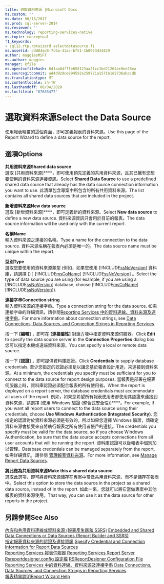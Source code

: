 ```yaml
---
title: 選取資料來源 |Microsoft Docs
ms.custom: ''
ms.date: 06/13/2017
ms.prod: sql-server-2014
ms.reviewer: ''
ms.technology: reporting-services-native
ms.topic: conceptual
f1_keywords:
- sql12.rtp.rptwizard.selectdatasource.f1
ms.assetid: cdd84ad8-7c6a-41ac-bf51-1b0973434829
author: maggiesMSFT
ms.author: maggies
manager: kfile
ms.openlocfilehash: 641aa04f7fe658123aa21cc1bd21264ec0ee28ea
ms.sourcegitcommit: ad4d92dce894592a259721a1571b1d8736abacdb
ms.translationtype: MT
ms.contentlocale: zh-TW
ms.lasthandoff: 08/04/2020
ms.locfileid: "87688477"
---
```

# <a name="select-the-data-source"></a><span data-ttu-id="c469b-102">選取資料來源</span><span class="sxs-lookup"><span data-stu-id="c469b-102">Select the Data Source</span></span>
  <span data-ttu-id="c469b-103">使用報表精靈的這個頁面，即可定義報表的資料來源。</span><span class="sxs-lookup"><span data-stu-id="c469b-103">Use this page of the Report Wizard to define a data source for the report.</span></span>  
  
## <a name="options"></a><span data-ttu-id="c469b-104">選項</span><span class="sxs-lookup"><span data-stu-id="c469b-104">Options</span></span>  
 <span data-ttu-id="c469b-105">**共用資料來源**</span><span class="sxs-lookup"><span data-stu-id="c469b-105">**Shared data source**</span></span>  
 <span data-ttu-id="c469b-106">選取 [共用資料來源]\*\*\*\*，即可使用預先定義的共用資料來源，且其已擁有您想要使用的資料來源連接資訊。</span><span class="sxs-lookup"><span data-stu-id="c469b-106">Select **Shared Data Source** to use a predefined shared data source that already has the data source connection information you want to use.</span></span> <span data-ttu-id="c469b-107">此清單包含專案中所包含的所有共用資料來源。</span><span class="sxs-lookup"><span data-stu-id="c469b-107">The list contains all shared data sources that are included in the project.</span></span>  
  
 <span data-ttu-id="c469b-108">**新增資料來源**</span><span class="sxs-lookup"><span data-stu-id="c469b-108">**New data source**</span></span>  
 <span data-ttu-id="c469b-109">選取 [新增資料來源]\*\*\*\*，即可定義新的資料來源。</span><span class="sxs-lookup"><span data-stu-id="c469b-109">Select **New data source** to define a new data source.</span></span> <span data-ttu-id="c469b-110">資料來源資訊只會用於目前的報表。</span><span class="sxs-lookup"><span data-stu-id="c469b-110">The data source information will be used only with the current report.</span></span>  
  
 <span data-ttu-id="c469b-111">**名稱**</span><span class="sxs-lookup"><span data-stu-id="c469b-111">**Name**</span></span>  
 <span data-ttu-id="c469b-112">輸入資料來源之連接的名稱。</span><span class="sxs-lookup"><span data-stu-id="c469b-112">Type a name for the connection to the data source.</span></span> <span data-ttu-id="c469b-113">資料來源名稱在報表內必須是唯一的。</span><span class="sxs-lookup"><span data-stu-id="c469b-113">The data source name must be unique within the report.</span></span>  
  
 <span data-ttu-id="c469b-114">**型別**</span><span class="sxs-lookup"><span data-stu-id="c469b-114">**Type**</span></span>  
 <span data-ttu-id="c469b-115">選取您要使用的資料來源類型 (例如，如果您使用 [!INCLUDE[ssNoVersion](../includes/ssnoversion-md.md)] 資料庫，請選擇 [) ] [!INCLUDE[msCoName](../includes/msconame-md.md)] [!INCLUDE[ssNoVersion](../includes/ssnoversion-md.md)] 。</span><span class="sxs-lookup"><span data-stu-id="c469b-115">Select the type of data source you are using (for example, if you are using a [!INCLUDE[ssNoVersion](../includes/ssnoversion-md.md)] database, choose [!INCLUDE[msCoName](../includes/msconame-md.md)] [!INCLUDE[ssNoVersion](../includes/ssnoversion-md.md)]).</span></span>  
  
 <span data-ttu-id="c469b-116">**連接字串**</span><span class="sxs-lookup"><span data-stu-id="c469b-116">**Connection string**</span></span>  
 <span data-ttu-id="c469b-117">輸入資料來源的連接字串。</span><span class="sxs-lookup"><span data-stu-id="c469b-117">Type a connection string for the data source.</span></span> <span data-ttu-id="c469b-118">如需連接字串的詳細資訊，請參閱[Reporting Services 中的資料連線、資料來源及連接字串](../../2014/reporting-services/data-connections-data-sources-and-connection-strings-in-reporting-services.md)。</span><span class="sxs-lookup"><span data-stu-id="c469b-118">For more information about connection strings, see [Data Connections, Data Sources, and Connection Strings in Reporting Services](../../2014/reporting-services/data-connections-data-sources-and-connection-strings-in-reporting-services.md).</span></span>  
  
 <span data-ttu-id="c469b-119">按一下 **[編輯]** ，即可在 **[連接屬性]** 對話方塊中指定資料來源伺服器。</span><span class="sxs-lookup"><span data-stu-id="c469b-119">Click **Edit** to specify the data source server in the **Connection Properties** dialog box.</span></span> <span data-ttu-id="c469b-120">您可以指定本機或遠端資料來源。</span><span class="sxs-lookup"><span data-stu-id="c469b-120">You can specify a local or remote data source.</span></span>  
  
 <span data-ttu-id="c469b-121">按一下 **[認證]** ，即可提供資料庫認證。</span><span class="sxs-lookup"><span data-stu-id="c469b-121">Click **Credentials** to supply database credentials.</span></span> <span data-ttu-id="c469b-122">至少您指定的認證必須足以讓您基於報表設計用途，來連接到資料來源。</span><span class="sxs-lookup"><span data-stu-id="c469b-122">At a minimum, the credentials you specify must be sufficient for you to connect to the data source for report design purposes.</span></span> <span data-ttu-id="c469b-123">當報表是部署在報表伺服器上時，資料庫認證必須配合報表的所有使用者。</span><span class="sxs-lookup"><span data-stu-id="c469b-123">When the report is deployed on a report server, the database credentials must accommodate all users of the report.</span></span> <span data-ttu-id="c469b-124">例如，如果您希望所有報表使用者都使用其認證來連接到資料來源，請選擇 [使用 Windows 驗證 (整合式安全性)]\*\*\*\*。</span><span class="sxs-lookup"><span data-stu-id="c469b-124">For example, if you want all report users to connect to the data source using their credentials, choose **Use Windows Authentication (Integrated Security)**.</span></span> <span data-ttu-id="c469b-125">您指定的認證對於資料來源必須是有效的，所以如果您選擇 Windows 驗證，請確定資料來源會接受來自將執行報表之所有使用者帳戶的連接。</span><span class="sxs-lookup"><span data-stu-id="c469b-125">The credentials you specify must be valid for the data source, so if you choose Windows Authentication, be sure that the data source accepts connections from all user accounts that will be running the report.</span></span> <span data-ttu-id="c469b-126">資料庫認證可以從報表中個別加以管理。</span><span class="sxs-lookup"><span data-stu-id="c469b-126">Database credentials can be managed separately from the report.</span></span> <span data-ttu-id="c469b-127">如需詳細資訊，請參閱 [管理報表資料來源](report-data/manage-report-data-sources.md)。</span><span class="sxs-lookup"><span data-stu-id="c469b-127">For more information, see [Manage Report Data Sources](report-data/manage-report-data-sources.md).</span></span>  
  
 <span data-ttu-id="c469b-128">**將此做為共用資料來源**</span><span class="sxs-lookup"><span data-stu-id="c469b-128">**Make this a shared data source**</span></span>  
 <span data-ttu-id="c469b-129">選取此選項，即可將資料來源儲存在專案中當做共用資料來源，而不是儲存在報表中。</span><span class="sxs-lookup"><span data-stu-id="c469b-129">Select this option to store the data source in the project as a shared data source, instead of in the report.</span></span> <span data-ttu-id="c469b-130">如此一來，您就可以將它當做專案中其他報表的資料來源使用。</span><span class="sxs-lookup"><span data-stu-id="c469b-130">That way, you can use it as the data source for other reports in the project.</span></span>  
  
## <a name="see-also"></a><span data-ttu-id="c469b-131">另請參閱</span><span class="sxs-lookup"><span data-stu-id="c469b-131">See Also</span></span>  
 <span data-ttu-id="c469b-132">[內嵌和共用資料連線或資料來源 &#40;報表產生器和 SSRS&#41;](../../2014/reporting-services/embedded-and-shared-data-connections-or-data-sources-report-builder-and-ssrs.md) </span><span class="sxs-lookup"><span data-stu-id="c469b-132">[Embedded and Shared Data Connections or Data Sources &#40;Report Builder and SSRS&#41;](../../2014/reporting-services/embedded-and-shared-data-connections-or-data-sources-report-builder-and-ssrs.md) </span></span>  
 <span data-ttu-id="c469b-133">[指定報表資料來源的認證及連接資訊](report-data/specify-credential-and-connection-information-for-report-data-sources.md) </span><span class="sxs-lookup"><span data-stu-id="c469b-133">[Specify Credential and Connection Information for Report Data Sources](report-data/specify-credential-and-connection-information-for-report-data-sources.md) </span></span>  
 <span data-ttu-id="c469b-134">[Reporting Services 報表伺服器](../../2014/reporting-services/reporting-services-report-server.md) </span><span class="sxs-lookup"><span data-stu-id="c469b-134">[Reporting Services Report Server](../../2014/reporting-services/reporting-services-report-server.md) </span></span>  
 <span data-ttu-id="c469b-135">[Rsreportdesigner.config 設定檔](report-server/rsreportdesigner-configuration-file.md) </span><span class="sxs-lookup"><span data-stu-id="c469b-135">[RSReportDesigner Configuration File](report-server/rsreportdesigner-configuration-file.md) </span></span>  
 <span data-ttu-id="c469b-136">[Reporting Services 中的資料連線、資料來源及連接字串](../../2014/reporting-services/data-connections-data-sources-and-connection-strings-in-reporting-services.md) </span><span class="sxs-lookup"><span data-stu-id="c469b-136">[Data Connections, Data Sources, and Connection Strings in Reporting Services](../../2014/reporting-services/data-connections-data-sources-and-connection-strings-in-reporting-services.md) </span></span>  
 [<span data-ttu-id="c469b-137">報表精靈說明</span><span class="sxs-lookup"><span data-stu-id="c469b-137">Report Wizard Help</span></span>](../../2014/reporting-services/report-wizard-help.md)  
  
  
